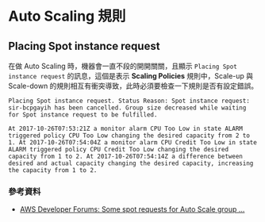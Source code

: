 # Auto Scaling 規則


## Placing Spot instance request

在做 Auto Scaling 時，機器會一直不段的開開關關，且顯示 `Placing Spot instance request` 的訊息，這個是表示 **Scaling Policies** 規則中，Scale-up 與 Scale-down 的規則相互有衝突導致，此時必須要檢查一下規則是否有設定錯誤。

```
Placing Spot instance request. Status Reason: Spot instance request: sir-bcpgayih has been cancelled. Group size decreased while waiting for Spot instance request to be fulfilled.
```

```
At 2017-10-26T07:53:21Z a monitor alarm CPU Too Low in state ALARM triggered policy CPU Too Low changing the desired capacity from 2 to 1. At 2017-10-26T07:54:04Z a monitor alarm CPU Credit Too Low in state ALARM triggered policy CPU Credit Too Low changing the desired capacity from 1 to 2. At 2017-10-26T07:54:14Z a difference between desired and actual capacity changing the desired capacity, increasing the capacity from 1 to 2.
```

### 參考資料
* [AWS Developer Forums: Some spot requests for Auto Scale group ...](https://forums.aws.amazon.com/thread.jspa?threadID=159903)